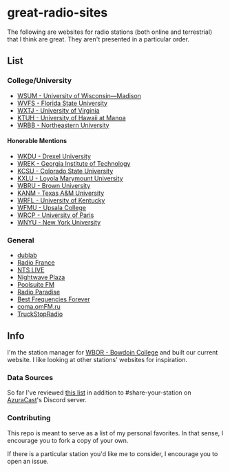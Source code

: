 # great-radio-sites

The following are websites for radio stations (both online and terrestrial) that I think are great. They aren't presented in a particular order.

## List

### College/University

* [WSUM - University of Wisconsin—Madison](https://wsum.org/)
* [WVFS - Florida State University](https://wvfs.fsu.edu/)
* [WXTJ - University of Virginia](https://www.wxtj.fm/)
* [KTUH - University of Hawaii at Manoa](https://ktuh.org/)
* [WRBB - Northeastern University](https://wrbbradio.org/)

#### Honorable Mentions

* [WKDU - Drexel University](https://wkdu.org/)
* [WREK - Georgia Institute of Technology](https://www.wrek.org/)
* [KCSU - Colorado State University](https://kcsufm.com/)
* [KXLU - Loyola Marymount University](https://kxlu.com/)
* [WBRU - Brown University](https://www.wbru.com/)
* [KANM - Texas A&M University](https://kanm.tamu.edu/)
* [WRFL - University of Kentucky](https://wrfl.fm/)
* [WFMU - Upsala College](https://wfmu.org/)
* [WRCP - University of Paris](https://www.radiocampusparis.org/)
* [WNYU - New York University](https://wnyu.org/)

### General

* [dublab](https://www.dublab.com/about)
* [Radio France](https://www.radiofrance.fr/)
* [NTS LIVE](https://www.nts.live/)
* [Nightwave Plaza](https://plaza.one/)
* [Poolsuite FM](https://poolsuite.net/)
* [Radio Paradise](https://radioparadise.com/home)
* [Best Frequencies Forever](https://bff.fm/)
* [coma.omFM.ru](https://coma.omfm.ru)
* [TruckStopRadio](https://truckstopradio.co.uk/)

## Info

I'm the station manager for [WBOR - Bowdoin College](https://wbor.org/) and built our current website. I like looking at other stations' websites for inspiration.

### Data Sources

So far I've reviewed [this list](https://github.com/xehl/campus-fm/blob/e560046ecf665344a92d2260a9bdab5f20e5711f/src/stations.js) in addition to #share-your-station on [AzuraCast](https://www.azuracast.com/)'s Discord server.

### Contributing

This repo is meant to serve as a list of my personal favorites. In that sense, I encourage you to fork a copy of your own.

If there is a particular station you'd like me to consider, I encourage you to open an issue.
